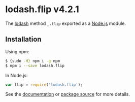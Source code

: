 # lodash.flip v4.2.1

The [lodash](https://lodash.com/) method `_.flip` exported as a [Node.js](https://nodejs.org/) module.

## Installation

Using npm:
```bash
$ {sudo -H} npm i -g npm
$ npm i --save lodash.flip
```

In Node.js:
```js
var flip = require('lodash.flip');
```

See the [documentation](https://lodash.com/docs#flip) or [package source](https://github.com/lodash/lodash/blob/4.2.1-npm-packages/lodash.flip) for more details.
